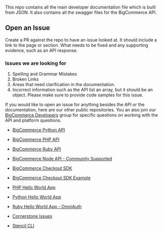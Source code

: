 This repo contains all the main developer documentation file which is built from JSON. It also contains all the swagger files for the BigCommerce API. 


## Open an Issue
Create a PR against the repo to have an issue looked at. It should include a link to the page or section. What needs to be fixed and any supporting evidence, such as an API response. 

### Issues we are looking for
1. Spelling and Grammar Mistakes
2. Broken Links
3. Areas that need clarification in the documentation. 
4. Incorrect information such as the API list an array, but it should be an object. Please make sure to provide code samples for this issue. 

If you would like to open an issue for anything besides the API or the documentation, here are our other public repositories. 
You an also join our [BigCommerce Developers](https://support.bigcommerce.com/s/group/0F913000000HLjECAW/bigcommerce-developers) group for specific questions on working with the API and platform questions. 

- [BigCommerce Python API](https://github.com/bigcommerce/bigcommerce-api-python)
- [BigCommerce PHP API](https://github.com/bigcommerce/bigcommerce-api-php)
- [BigCommerce Ruby API](https://github.com/bigcommerce/bigcommerce-api-ruby)
- [BigCommerce Node API - Community Supported](https://github.com/getconversio/node-bigcommerce)


- [BigCommerce Checkout SDK](https://github.com/bigcommerce/checkout-sdk-js)
- [BigCommerce Checkout SDK Example](https://github.com/bigcommerce/checkout-sdk-js-example)


- [PHP Hello World App](https://github.com/bigcommerce/hello-world-app-php-silex)
- [Python Hello World App](https://github.com/bigcommerce/hello-world-app-python-flask)
- [Ruby Hello World App - OmniAuth](https://github.com/bigcommerce/omniauth-bigcommerce)


- [Cornerstone Issues](https://github.com/bigcommerce/cornerstone)
- [Stencil CLI](https://github.com/bigcommerce/stencil-cli)


